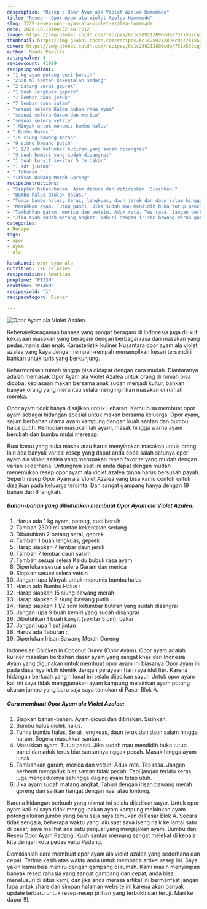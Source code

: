 ```yaml
---
description: "Resep : Opor Ayam ala Violet Azalea Homemade"
title: "Resep : Opor Ayam ala Violet Azalea Homemade"
slug: 3229-resep-opor-ayam-ala-violet-azalea-homemade
date: 2020-10-10T04:52:48.721Z
image: https://img-global.cpcdn.com/recipes/6c1c289212890cde/751x532cq70/opor-ayam-ala-violet-azalea-foto-resep-utama.jpg
thumbnail: https://img-global.cpcdn.com/recipes/6c1c289212890cde/751x532cq70/opor-ayam-ala-violet-azalea-foto-resep-utama.jpg
cover: https://img-global.cpcdn.com/recipes/6c1c289212890cde/751x532cq70/opor-ayam-ala-violet-azalea-foto-resep-utama.jpg
author: Maude Padilla
ratingvalue: 4
reviewcount: 41929
recipeingredient:
- "1 kg ayam potong cuci bersih"
- "2300 ml santan kekentalan sedang"
- "2 batang serai geprek"
- "1 buah lengkuas geprek"
- "7 lembar daun jeruk"
- "7 lembar daun salam"
- "sesuai selera Kaldu bubuk rasa ayam"
- "sesuai selera Garam dan merica"
- "sesuai selera vetsin"
- " Minyak untuk menumis bumbu halus"
- " Bumbu Halus "
- "15 siung bawang merah"
- "9 siung bawang putih"
- "1 1/2 sdm ketumbar butiran yang sudah disangrai"
- "9 buah kemiri yang sudah disangrai"
- "1 buah kunyit sekitar 5 cm bakar"
- "1 sdt jintan"
- " Taburan "
- "Irisan Bawang Merah Goreng"
recipeinstructions:
- "Siapkan bahan-bahan. Ayam dicuci dan ditiriskan. Sisihkan."
- "Bumbu halus diulek halus."
- "Tumis bumbu halus, Serai, lengkuas, daun jeruk dan daun salam hingga harum. Segera masukkan santan."
- "Masukkan ayam. Tutup panci. Jika sudah mau mendidih buka tutup panci dan aduk terus biar santannya nggak pecah. Masak hingga ayam lunak."
- "Tambahkan garam, merica dan vetsin. Aduk rata. Tes rasa. Jangan berhenti mengaduk biar santan tidak pecah. Tapi jangan terlalu keras juga mengaduknya sehingga daging ayam tetap utuh."
- "Jika ayam sudah matang angkat. Taburi dengan irisan bawang merah goreng dan sajikan hangat dengan nasi atau lontong."
categories:
- Recipe
tags:
- opor
- ayam
- ala

katakunci: opor ayam ala 
nutrition: 116 calories
recipecuisine: American
preptime: "PT33M"
cooktime: "PT46M"
recipeyield: "1"
recipecategory: Dinner

---
```



![Opor Ayam ala Violet Azalea](https://img-global.cpcdn.com/recipes/6c1c289212890cde/751x532cq70/opor-ayam-ala-violet-azalea-foto-resep-utama.jpg)

Kebenarekaragaman bahasa yang sangat beragam di Indonesia juga di ikuti kekayaan masakan yang beragam dengan berbagai rasa dari masakan yang pedas,manis dan enak. Karasteristik kuliner Nusantara opor ayam ala violet azalea yang kaya dengan rempah-rempah menampilkan kesan tersendiri bahkan untuk turis yang berkunjung.


Keharmonisan rumah tangga bisa didapat dengan cara mudah. Diantaranya adalah memasak Opor Ayam ala Violet Azalea untuk orang di rumah bisa dicoba. kebiasaan makan bersama anak sudah menjadi kultur, bahkan banyak orang yang merantau selalu menginginkan masakan di rumah mereka.

Opor ayam tidak hanya disajikan untuk Lebaran. Kamu bisa membuat opor ayam sebagai hidangan spesial untuk makan bersama keluarga. Opor ayam, sajian berbahan utama ayam kampung dengan kuah santan dan bumbu halus putih. Kemudian masukan lah ayam, masak hingga warna ayam berubah dan bumbu mulai meresap.

Buat kamu yang suka masak atau harus menyiapkan masakan untuk orang lain ada banyak variasi resep yang dapat anda coba salah satunya opor ayam ala violet azalea yang merupakan resep favorite yang mudah dengan varian sederhana. Untungnya saat ini anda dapat dengan mudah menemukan resep opor ayam ala violet azalea tanpa harus bersusah payah.
Seperti resep Opor Ayam ala Violet Azalea yang bisa kamu contoh untuk disajikan pada keluarga tercinta. Dan sangat gampang hanya dengan 19 bahan dan 6 langkah.


<!--inarticleads1-->

##### Bahan-bahan yang dibutuhkan membuat Opor Ayam ala Violet Azalea:

1. Harus ada 1 kg ayam, potong, cuci bersih
1. Tambah 2300 ml santan kekentalan sedang
1. Dibutuhkan 2 batang serai, geprek
1. Tambah 1 buah lengkuas, geprek
1. Harap siapkan 7 lembar daun jeruk
1. Tambah 7 lembar daun salam
1. Tambah sesuai selera Kaldu bubuk rasa ayam
1. Diperlukan sesuai selera Garam dan merica
1. Siapkan sesuai selera vetsin
1. Jangan lupa  Minyak untuk menumis bumbu halus
1. Harus ada  Bumbu Halus :
1. Harap siapkan 15 siung bawang merah
1. Harap siapkan 9 siung bawang putih
1. Harap siapkan 1 1/2 sdm ketumbar butiran yang sudah disangrai
1. Jangan lupa 9 buah kemiri yang sudah disangrai
1. Dibutuhkan 1 buah kunyit (sekitar 5 cm), bakar
1. Jangan lupa 1 sdt jintan
1. Harus ada  Taburan :
1. Diperlukan Irisan Bawang Merah Goreng


Indonesian Chicken in Coconut Gravy (Opor Ayam). Opor ayam adalah kuliner masakan berbahan dasar ayam yang sangat khas dari Inonesia Ayam yang digunakan untuk membuat opor ayam ini biasanya Opor ayam ini pada dasarnya lebih identik dengan perayaan hari raya idul fitri. Karena hidangan berkuah yang nikmat ini selalu dijadikan sayur. Untuk opor ayam kali ini saya tidak menggunakan ayam kampung melainkan ayam potong ukuran jumbo yang baru saja saya temukan di Pasar Blok A. 

<!--inarticleads2-->

##### Cara membuat  Opor Ayam ala Violet Azalea:

1. Siapkan bahan-bahan. Ayam dicuci dan ditiriskan. Sisihkan.
1. Bumbu halus diulek halus.
1. Tumis bumbu halus, Serai, lengkuas, daun jeruk dan daun salam hingga harum. Segera masukkan santan.
1. Masukkan ayam. Tutup panci. Jika sudah mau mendidih buka tutup panci dan aduk terus biar santannya nggak pecah. Masak hingga ayam lunak.
1. Tambahkan garam, merica dan vetsin. Aduk rata. Tes rasa. Jangan berhenti mengaduk biar santan tidak pecah. Tapi jangan terlalu keras juga mengaduknya sehingga daging ayam tetap utuh.
1. Jika ayam sudah matang angkat. Taburi dengan irisan bawang merah goreng dan sajikan hangat dengan nasi atau lontong.


Karena hidangan berkuah yang nikmat ini selalu dijadikan sayur. Untuk opor ayam kali ini saya tidak menggunakan ayam kampung melainkan ayam potong ukuran jumbo yang baru saja saya temukan di Pasar Blok A. Secara tidak sengaja, beberapa waktu yang lalu saat saya iseng naik ke lantai satu di pasar, saya melihat ada satu penjual yang menjajakan ayam. Bumbu dan Resep Opor Ayam Padang. Kuah santan memang sangat melekat di kepala kita dengan kota pedas yaitu Padang. 

Demikianlah cara membuat opor ayam ala violet azalea yang sederhana dan cepat. Terima kasih atas waktu anda untuk membaca artikel resep ini. Saya yakin kamu bisa meniru dengan gampang di rumah. Kami masih menyimpan banyak resep rahasia yang sangat gampang dan cepat, anda bisa menelusuri di situs kami, dan jika anda merasa artikel ini bermanfaat jangan lupa untuk share dan simpan halaman website ini karena akan banyak update terbaru untuk resep-resep pilihan yang terbukti dan teruji. Mari ke dapur !!!. 
